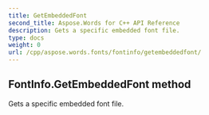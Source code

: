 ```yaml
---
title: GetEmbeddedFont
second_title: Aspose.Words for C++ API Reference
description: Gets a specific embedded font file. 
type: docs
weight: 0
url: /cpp/aspose.words.fonts/fontinfo/getembeddedfont/
---
```

## FontInfo.GetEmbeddedFont method


Gets a specific embedded font file.

